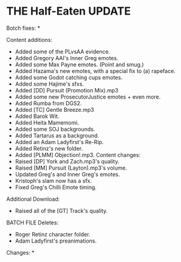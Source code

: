 # THE Half-Eaten UPDATE

Botch fixes:
  * 
  
Content additions:
  * Added some of the PLvsAA evidence.
  * Added Gregory AAI's Inner Greg emotes.
  * Added some Max Payne emotes. (Point and smug.)
  * Added Hazama's new emotes, with a special fix to (a) rapeface.
  * Added some Godot catching cups emotes.
  * Added some Hajime's sfxs.
  * Added [DD] Pursuit (Promotion Mix).mp3
  * Added some new ProsecutorJustice emotes + even more.
  * Added Rumba from DGS2.
  * Added [TC] Gentle Breeze.mp3
  * Added Barok Wit.
  * Added Heita Mamemomi.
  * Added some SOJ backgrounds.
  * Added Tartarus as a background.
  * Added an Adam Ladyfirst's Re-Rip.
  * Added Retinz's new folder.
  * Added [PLMM] Objection!.mp3.
Content changes:
  * Raised [DP] York and Zach.mp3's quality.
  * Raised [MM] Pursuit (Layton).mp3's volume.
  * Updated Greg's and Inner Greg's emotes.
  * Kristoph's slam now has a sfx.
  * Fixed Greg's Chilli Emote timing.
  
Additional Download:
  * Raised all of the [GT] Track's quality.
 
BATCH FILE
Deletes:
  * Roger Retinz character folder.
  * Adam Ladyfirst's preanimations.
  
Changes:
  * 
 
